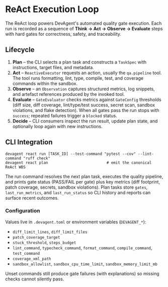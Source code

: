 # ReAct Execution Loop

The ReAct loop powers DevAgent's automated quality gate execution. Each run is
recorded as a sequence of **Think → Act → Observe → Evaluate** steps with
hard gates for correctness, safety, and traceability.

## Lifecycle

1. **Plan** – the CLI selects a plan task and constructs a `TaskSpec` with
   instructions, target files, and metadata.
2. **Act** – `ReactiveExecutor` requests an action, usually the
   `qa.pipeline` tool. The tool runs formatting, lint, type, compile, test, and
   coverage commands within the sandbox.
3. **Observe** – an `Observation` captures structured metrics, log snippets, and
   artefact references produced by the invoked tool.
4. **Evaluate** – `GateEvaluator` checks metrics against `GateConfig` thresholds
   (diff size, diff coverage, lint/type/test success, secret scan, sandbox
   violations, and flake detection). When all gates pass the run stops with
   `success`; repeated failures trigger a `blocked` status.
5. **Decide** – CLI consumers inspect the run result, update plan state, and
   optionally loop again with new instructions.

## CLI Integration

```
devagent react run [TASK_ID] --test-command "pytest --cov" --lint-command "ruff check"
devagent react plan                          # emit the canonical ReAct WBS
```

The run command resolves the next plan task, executes the quality pipeline, and
prints gate status (PASS/FAIL per gate) plus key metrics (diff footprint,
patch coverage, secrets, sandbox violations). Plan tasks store
`gates`, `last_run_metrics`, and `last_run_status` so CLI history and reports can surface recent outcomes.

### Configuration

Values live in `.devagent.toml` or environment variables (`DEVAGENT_*`):

- `diff_limit_lines`, `diff_limit_files`
- `patch_coverage_target`
- `stuck_threshold`, `steps_budget`
- `lint_command`, `typecheck_command`, `format_command`, `compile_command`,
  `test_command`
- `coverage_xml_path`
- `sandbox_allowlist`, `sandbox_cpu_time_limit`, `sandbox_memory_limit_mb`

Unset commands still produce gate failures (with explanations) so missing checks
cannot silently pass.

